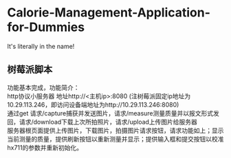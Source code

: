 # Calorie-Management-Application-for-Dummies
It's literally in the name!
## 树莓派脚本
功能基本完成，功能简介：\
http协议小服务器 地址http://<主机ip>:8080 (注树莓派固定ip地址为10.29.113.246，即访问设备端地址为http://10.29.113.246:8080) \
 通过get 请求/capture捕获并发送图片，请求/measure测量质量并以报文形式发回，请求/download下载上次所拍照片，请求/upload上传图片给服务器 \
服务器根页面提供上传图片，下载图片，拍摄图片请求按钮，请求功能如上；显示当前测量的质量，提供刷新按钮以重新测量并显示；提供输入框和提交按钮以校准hx711的参数并重新初始化。  
